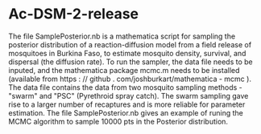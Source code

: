 # Ac-DSM-2-release
The file SamplePosterior.nb is a mathematica script for sampling the posterior distribution of a reaction-diffusion model from a field release of mosquitoes in Burkina Faso, to estimate mosquito density, survival, and dispersal (the diffusion rate). To run the sampler, the data file needs to be inputed, and the mathematica package mcmc.m needs to be installed (available from https : // github . com/joshburkart/mathematica - mcmc ). The data file contains the data from two mosquito sampling methods - "swarm" and "PSC" (Pyrethroid spray catch). The swarm sampling gave rise to a larger number of recaptures and is more reliable for parameter estimation. The file SamplePosterior.nb gives an example of runing the MCMC algorithm to sample 10000 pts in the Posterior distribution.
